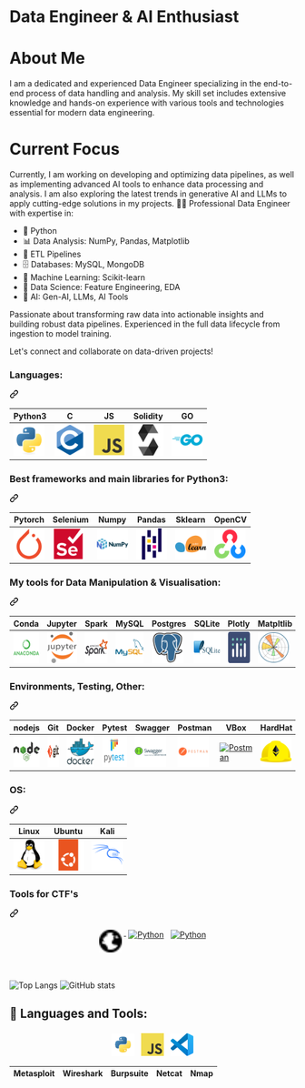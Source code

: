 <!--## Hi there 👋
-->
# Data Engineer & AI Enthusiast
# About Me
I am a dedicated and experienced Data Engineer specializing in the end-to-end process of data handling and analysis. My skill set includes extensive knowledge and hands-on experience with various tools and technologies essential for modern data engineering.

# Current Focus
Currently, I am working on developing and optimizing data pipelines, as well as implementing advanced AI tools to enhance data processing and analysis. I am also exploring the latest trends in generative AI and LLMs to apply cutting-edge solutions in my projects.
👨‍💻 Professional Data Engineer with expertise in:

- 🐍 Python
- 📊 Data Analysis: NumPy, Pandas, Matplotlib
- 🔄 ETL Pipelines
- 🗄️ Databases: MySQL, MongoDB
- 🧠 Machine Learning: Scikit-learn
- 🔬 Data Science: Feature Engineering, EDA
- 🤖 AI: Gen-AI, LLMs, AI Tools

Passionate about transforming raw data into actionable insights and building robust data pipelines. Experienced in the full data lifecycle from ingestion to model training.

Let's connect and collaborate on data-driven projects!
<!--
**Harshvardhan1407/Harshvardhan1407** is a ✨ _special_ ✨ repository because its `README.md` (this file) appears on your GitHub profile.

Here are some ideas to get you started:

- 🔭 I’m currently working on ...
- 🌱 I’m currently learning ...
- 👯 I’m looking to collaborate on ...
- 🤔 I’m looking for help with ...
- 💬 Ask me about ...
- 📫 How to reach me: ...
- 😄 Pronouns: ...
- ⚡ Fun fact: ...
-->
<div dir="auto">
<div class="markdown-heading" dir="auto"><h3 class="heading-element" dir="auto">Languages:</h3><a id="user-content-languages" class="anchor" aria-label="Permalink: Languages:" href="#languages"><svg class="octicon octicon-link" viewBox="0 0 16 16" version="1.1" width="16" height="16" aria-hidden="true"><path d="m7.775 3.275 1.25-1.25a3.5 3.5 0 1 1 4.95 4.95l-2.5 2.5a3.5 3.5 0 0 1-4.95 0 .751.751 0 0 1 .018-1.042.751.751 0 0 1 1.042-.018 1.998 1.998 0 0 0 2.83 0l2.5-2.5a2.002 2.002 0 0 0-2.83-2.83l-1.25 1.25a.751.751 0 0 1-1.042-.018.751.751 0 0 1-.018-1.042Zm-4.69 9.64a1.998 1.998 0 0 0 2.83 0l1.25-1.25a.751.751 0 0 1 1.042.018.751.751 0 0 1 .018 1.042l-1.25 1.25a3.5 3.5 0 1 1-4.95-4.95l2.5-2.5a3.5 3.5 0 0 1 4.95 0 .751.751 0 0 1-.018 1.042.751.751 0 0 1-1.042.018 1.998 1.998 0 0 0-2.83 0l-2.5 2.5a1.998 1.998 0 0 0 0 2.83Z"></path></svg></a></div>
<markdown-accessiblity-table data-catalyst=""><table>
<thead>
<tr>
<th>Python3</th>
<th>C</th>
<th>JS</th>
<th>Solidity</th>
<th>GO</th>
</tr>
</thead>
<tbody>
<tr>
<td><a target="_blank" rel="noopener noreferrer" href="https://github.com/devicons/devicon/blob/master/icons/python/python-original.svg"><img src="https://github.com/devicons/devicon/raw/master/icons/python/python-original.svg" title="Python" alt="Python" width="55" height="55" style="max-width: 100%;"></a></td>
<td><a target="_blank" rel="noopener noreferrer" href="https://github.com/devicons/devicon/blob/master/icons/c/c-original.svg"><img src="https://github.com/devicons/devicon/raw/master/icons/c/c-original.svg" title="C" alt="C" width="55" height="55" style="max-width: 100%;"></a></td>
<td><a target="_blank" rel="noopener noreferrer" href="https://github.com/devicons/devicon/blob/master/icons/javascript/javascript-original.svg"><img src="https://github.com/devicons/devicon/raw/master/icons/javascript/javascript-original.svg" title="JavaScript" alt="JavaScript" width="55" height="55" style="max-width: 100%;"></a></td>
<td><a target="_blank" rel="noopener noreferrer" href="https://github.com/devicons/devicon/blob/master/icons/solidity/solidity-original.svg"><img src="https://github.com/devicons/devicon/raw/master/icons/solidity/solidity-original.svg" title="Solidity" alt="Solidity" width="55" height="55" style="max-width: 100%;"></a></td>
<td><a target="_blank" rel="noopener noreferrer" href="https://github.com/devicons/devicon/blob/master/icons/go/go-original-wordmark.svg"><img src="https://github.com/devicons/devicon/raw/master/icons/go/go-original-wordmark.svg" title="Solidity" alt="Solidity" width="55" height="55" style="max-width: 100%;"></a></td>
</tr>
</tbody>
</table></markdown-accessiblity-table>
<div class="markdown-heading" dir="auto"><h3 class="heading-element" dir="auto">Best frameworks and main libraries for Python3:</h3><a id="user-content-best-frameworks-and-main-libraries-for-python3" class="anchor" aria-label="Permalink: Best frameworks and main libraries for Python3:" href="#best-frameworks-and-main-libraries-for-python3"><svg class="octicon octicon-link" viewBox="0 0 16 16" version="1.1" width="16" height="16" aria-hidden="true"><path d="m7.775 3.275 1.25-1.25a3.5 3.5 0 1 1 4.95 4.95l-2.5 2.5a3.5 3.5 0 0 1-4.95 0 .751.751 0 0 1 .018-1.042.751.751 0 0 1 1.042-.018 1.998 1.998 0 0 0 2.83 0l2.5-2.5a2.002 2.002 0 0 0-2.83-2.83l-1.25 1.25a.751.751 0 0 1-1.042-.018.751.751 0 0 1-.018-1.042Zm-4.69 9.64a1.998 1.998 0 0 0 2.83 0l1.25-1.25a.751.751 0 0 1 1.042.018.751.751 0 0 1 .018 1.042l-1.25 1.25a3.5 3.5 0 1 1-4.95-4.95l2.5-2.5a3.5 3.5 0 0 1 4.95 0 .751.751 0 0 1-.018 1.042.751.751 0 0 1-1.042.018 1.998 1.998 0 0 0-2.83 0l-2.5 2.5a1.998 1.998 0 0 0 0 2.83Z"></path></svg></a></div>
<markdown-accessiblity-table data-catalyst=""><table>
<thead>
<tr>
<th>Pytorch</th>
<th>Selenium</th>
<th>Numpy</th>
<th>Pandas</th>
<th>Sklearn</th>
<th>OpenCV</th>
</tr>
</thead>
<tbody>
<tr>
<td><a target="_blank" rel="noopener noreferrer" href="https://github.com/devicons/devicon/blob/master/icons/pytorch/pytorch-original.svg"><img src="https://github.com/devicons/devicon/raw/master/icons/pytorch/pytorch-original.svg" title="Pytorch" alt="Pytorch" width="55" height="55" style="max-width: 100%;"></a></td>
<td><a target="_blank" rel="noopener noreferrer" href="https://github.com/devicons/devicon/blob/master/icons/selenium/selenium-original.svg"><img src="https://github.com/devicons/devicon/raw/master/icons/selenium/selenium-original.svg" title="Selenium" alt="Selenium" width="55" height="55" style="max-width: 100%;"></a></td>
<td><a target="_blank" rel="noopener noreferrer" href="https://github.com/devicons/devicon/blob/master/icons/numpy/numpy-original-wordmark.svg"><img src="https://github.com/devicons/devicon/raw/master/icons/numpy/numpy-original-wordmark.svg" title="Numpy" alt="Numpy" width="55" height="55" style="max-width: 100%;"></a></td>
<td><a target="_blank" rel="noopener noreferrer" href="https://github.com/devicons/devicon/blob/master/icons/pandas/pandas-original.svg"><img src="https://github.com/devicons/devicon/raw/master/icons/pandas/pandas-original.svg" title="Pandas" alt="Pandas" width="55" height="55" style="max-width: 100%;"></a></td>
<td><a target="_blank" rel="noopener noreferrer" href="https://github.com/devicons/devicon/blob/master/icons/scikitlearn/scikitlearn-original.svg"><img src="https://github.com/devicons/devicon/raw/master/icons/scikitlearn/scikitlearn-original.svg" title="sklearn" alt="sklearn" width="55" height="55" style="max-width: 100%;"></a></td>
<td><a target="_blank" rel="noopener noreferrer" href="https://github.com/devicons/devicon/blob/master/icons/opencv/opencv-original.svg"><img src="https://github.com/devicons/devicon/raw/master/icons/opencv/opencv-original.svg" title="mpl" alt="mpl" width="55" height="55" style="max-width: 100%;"></a></td>
</tr>
</tbody>
</table></markdown-accessiblity-table>
<div class="markdown-heading" dir="auto"><h3 class="heading-element" dir="auto">My tools for Data Manipulation &amp; Visualisation:</h3><a id="user-content-my-tools-for-data-manipulation--visualisation" class="anchor" aria-label="Permalink: My tools for Data Manipulation &amp; Visualisation:" href="#my-tools-for-data-manipulation--visualisation"><svg class="octicon octicon-link" viewBox="0 0 16 16" version="1.1" width="16" height="16" aria-hidden="true"><path d="m7.775 3.275 1.25-1.25a3.5 3.5 0 1 1 4.95 4.95l-2.5 2.5a3.5 3.5 0 0 1-4.95 0 .751.751 0 0 1 .018-1.042.751.751 0 0 1 1.042-.018 1.998 1.998 0 0 0 2.83 0l2.5-2.5a2.002 2.002 0 0 0-2.83-2.83l-1.25 1.25a.751.751 0 0 1-1.042-.018.751.751 0 0 1-.018-1.042Zm-4.69 9.64a1.998 1.998 0 0 0 2.83 0l1.25-1.25a.751.751 0 0 1 1.042.018.751.751 0 0 1 .018 1.042l-1.25 1.25a3.5 3.5 0 1 1-4.95-4.95l2.5-2.5a3.5 3.5 0 0 1 4.95 0 .751.751 0 0 1-.018 1.042.751.751 0 0 1-1.042.018 1.998 1.998 0 0 0-2.83 0l-2.5 2.5a1.998 1.998 0 0 0 0 2.83Z"></path></svg></a></div>
<markdown-accessiblity-table data-catalyst=""><table>
<thead>
<tr>
<th>Conda</th>
<th>Jupyter</th>
<th>Spark</th>
<th>MySQL</th>
<th>Postgres</th>
<th>SQLite</th>
<th>Plotly</th>
<th>Matpltlib</th>
</tr>
</thead>
<tbody>
<tr>
<td><a target="_blank" rel="noopener noreferrer" href="https://github.com/devicons/devicon/blob/master/icons/anaconda/anaconda-original-wordmark.svg"><img src="https://github.com/devicons/devicon/raw/master/icons/anaconda/anaconda-original-wordmark.svg" title="Anaconda" alt="Conda" width="55" height="55" style="max-width: 100%;"></a></td>
<td><a target="_blank" rel="noopener noreferrer" href="https://github.com/devicons/devicon/blob/master/icons/jupyter/jupyter-original-wordmark.svg"><img src="https://github.com/devicons/devicon/raw/master/icons/jupyter/jupyter-original-wordmark.svg" title="Jupiter" alt="Jupiter" width="55" height="55" style="max-width: 100%;"></a></td>
<td><a target="_blank" rel="noopener noreferrer" href="https://github.com/devicons/devicon/blob/master/icons/apachespark/apachespark-original-wordmark.svg"><img src="https://github.com/devicons/devicon/raw/master/icons/apachespark/apachespark-original-wordmark.svg" title="Spark" alt="Spark" width="55" height="55" style="max-width: 100%;"></a></td>
<td><a target="_blank" rel="noopener noreferrer" href="https://github.com/devicons/devicon/blob/master/icons/mysql/mysql-original-wordmark.svg"><img src="https://github.com/devicons/devicon/raw/master/icons/mysql/mysql-original-wordmark.svg" title="MySQL" alt="MySQL" width="55" height="55" style="max-width: 100%;"></a></td>
<td><a target="_blank" rel="noopener noreferrer" href="https://github.com/devicons/devicon/blob/master/icons/postgresql/postgresql-original.svg"><img src="https://github.com/devicons/devicon/raw/master/icons/postgresql/postgresql-original.svg" title="pg" alt="pg" width="55" height="55" style="max-width: 100%;"></a></td>
<td><a target="_blank" rel="noopener noreferrer" href="https://github.com/devicons/devicon/blob/master/icons/sqlite/sqlite-original-wordmark.svg"><img src="https://github.com/devicons/devicon/raw/master/icons/sqlite/sqlite-original-wordmark.svg" title="SQLite" alt="SQLite" width="55" height="55" style="max-width: 100%;"></a></td>
<td><a target="_blank" rel="noopener noreferrer" href="https://github.com/devicons/devicon/blob/master/icons/plotly/plotly-original.svg"><img src="https://github.com/devicons/devicon/raw/master/icons/plotly/plotly-original.svg" title="plotly" alt="pltly" width="55" height="55" style="max-width: 100%;"></a></td>
<td><a target="_blank" rel="noopener noreferrer" href="https://github.com/devicons/devicon/blob/master/icons/matplotlib/matplotlib-original.svg"><img src="https://github.com/devicons/devicon/raw/master/icons/matplotlib/matplotlib-original.svg" title="plotly" alt="pltly" width="55" height="55" style="max-width: 100%;"></a></td>
</tr>
</tbody>
</table></markdown-accessiblity-table>
<div class="markdown-heading" dir="auto"><h3 class="heading-element" dir="auto">Environments, Testing, Other:</h3><a id="user-content-environments-testing-other" class="anchor" aria-label="Permalink: Environments, Testing, Other:" href="#environments-testing-other"><svg class="octicon octicon-link" viewBox="0 0 16 16" version="1.1" width="16" height="16" aria-hidden="true"><path d="m7.775 3.275 1.25-1.25a3.5 3.5 0 1 1 4.95 4.95l-2.5 2.5a3.5 3.5 0 0 1-4.95 0 .751.751 0 0 1 .018-1.042.751.751 0 0 1 1.042-.018 1.998 1.998 0 0 0 2.83 0l2.5-2.5a2.002 2.002 0 0 0-2.83-2.83l-1.25 1.25a.751.751 0 0 1-1.042-.018.751.751 0 0 1-.018-1.042Zm-4.69 9.64a1.998 1.998 0 0 0 2.83 0l1.25-1.25a.751.751 0 0 1 1.042.018.751.751 0 0 1 .018 1.042l-1.25 1.25a3.5 3.5 0 1 1-4.95-4.95l2.5-2.5a3.5 3.5 0 0 1 4.95 0 .751.751 0 0 1-.018 1.042.751.751 0 0 1-1.042.018 1.998 1.998 0 0 0-2.83 0l-2.5 2.5a1.998 1.998 0 0 0 0 2.83Z"></path></svg></a></div>
<markdown-accessiblity-table data-catalyst=""><table>
<thead>
<tr>
<th>nodejs</th>
<th>Git</th>
<th>Docker</th>
<th>Pytest</th>
<th>Swagger</th>
<th>Postman</th>
<th>VBox</th>
<th>HardHat</th>
</tr>
</thead>
<tbody>
<tr>
<td><a target="_blank" rel="noopener noreferrer" href="https://github.com/devicons/devicon/blob/master/icons/nodejs/nodejs-original-wordmark.svg"><img src="https://github.com/devicons/devicon/raw/master/icons/nodejs/nodejs-original-wordmark.svg" title="nodejs" alt="NodeJS" width="55" height="55" style="max-width: 100%;"></a></td>
<td><a target="_blank" rel="noopener noreferrer" href="https://github.com/devicons/devicon/blob/master/icons/git/git-original-wordmark.svg"><img src="https://github.com/devicons/devicon/raw/master/icons/git/git-original-wordmark.svg" title="Git" alt="Git" width="55" height="55" style="max-width: 100%;"></a></td>
<td><a target="_blank" rel="noopener noreferrer" href="https://github.com/devicons/devicon/blob/master/icons/docker/docker-original-wordmark.svg"><img src="https://github.com/devicons/devicon/raw/master/icons/docker/docker-original-wordmark.svg" title="Docker" alt="Docker" width="55" height="55" style="max-width: 100%;"></a></td>
<td><a target="_blank" rel="noopener noreferrer" href="https://github.com/devicons/devicon/blob/master/icons/pytest/pytest-original-wordmark.svg"><img src="https://github.com/devicons/devicon/raw/master/icons/pytest/pytest-original-wordmark.svg" title="pytest" alt="pytest" width="55" height="55" style="max-width: 100%;"></a></td>
<td><a target="_blank" rel="noopener noreferrer" href="https://github.com/devicons/devicon/blob/master/icons/swagger/swagger-original-wordmark.svg"><img src="https://github.com/devicons/devicon/raw/master/icons/swagger/swagger-original-wordmark.svg" title="Swagger" alt="Swagger" width="55" height="55" style="max-width: 100%;"></a></td>
<td><a target="_blank" rel="noopener noreferrer" href="https://github.com/devicons/devicon/blob/master/icons/postman/postman-original-wordmark.svg"><img src="https://github.com/devicons/devicon/raw/master/icons/postman/postman-original-wordmark.svg" title="Postman" alt="Postman" width="55" height="55" style="max-width: 100%;"></a></td>
<td><a target="_blank" rel="noopener noreferrer nofollow" href="https://camo.githubusercontent.com/d152061e1371a762bf45b303e9319845858d37c095a64850e804a05bdd3d9020/68747470733a2f2f62616e6e6572322e636c65616e706e672e636f6d2f32303139303530312f7876742f6b697373706e672d636f6d70757465722d69636f6e732d7669727475616c626f782d706f727461626c652d6e6574776f726b2d677261706869632d7669727475616c626f782d69636f6e2d6f662d6c696e652d7374796c652d617661696c61626c652d696e2d7376672d35636361323437663733663965332e363131323732313131353536373531343837343735312e6a7067"><img src="https://camo.githubusercontent.com/d152061e1371a762bf45b303e9319845858d37c095a64850e804a05bdd3d9020/68747470733a2f2f62616e6e6572322e636c65616e706e672e636f6d2f32303139303530312f7876742f6b697373706e672d636f6d70757465722d69636f6e732d7669727475616c626f782d706f727461626c652d6e6574776f726b2d677261706869632d7669727475616c626f782d69636f6e2d6f662d6c696e652d7374796c652d617661696c61626c652d696e2d7376672d35636361323437663733663965332e363131323732313131353536373531343837343735312e6a7067" title="Postman" alt="Postman" width="55" height="55" data-canonical-src="https://banner2.cleanpng.com/20190501/xvt/kisspng-computer-icons-virtualbox-portable-network-graphic-virtualbox-icon-of-line-style-available-in-svg-5cca247f73f9e3.6112721115567514874751.jpg" style="max-width: 100%;"></a></td>
<td><a target="_blank" rel="noopener noreferrer" href="https://github.com/devicons/devicon/blob/master/icons/hardhat/hardhat-original.svg"><img src="https://github.com/devicons/devicon/raw/master/icons/hardhat/hardhat-original.svg" title="Swagger" alt="Swagger" width="55" height="55" style="max-width: 100%;"></a></td>
</tr>
</tbody>
</table></markdown-accessiblity-table>
<div class="markdown-heading" dir="auto"><h3 class="heading-element" dir="auto">OS:</h3><a id="user-content-os" class="anchor" aria-label="Permalink: OS:" href="#os"><svg class="octicon octicon-link" viewBox="0 0 16 16" version="1.1" width="16" height="16" aria-hidden="true"><path d="m7.775 3.275 1.25-1.25a3.5 3.5 0 1 1 4.95 4.95l-2.5 2.5a3.5 3.5 0 0 1-4.95 0 .751.751 0 0 1 .018-1.042.751.751 0 0 1 1.042-.018 1.998 1.998 0 0 0 2.83 0l2.5-2.5a2.002 2.002 0 0 0-2.83-2.83l-1.25 1.25a.751.751 0 0 1-1.042-.018.751.751 0 0 1-.018-1.042Zm-4.69 9.64a1.998 1.998 0 0 0 2.83 0l1.25-1.25a.751.751 0 0 1 1.042.018.751.751 0 0 1 .018 1.042l-1.25 1.25a3.5 3.5 0 1 1-4.95-4.95l2.5-2.5a3.5 3.5 0 0 1 4.95 0 .751.751 0 0 1-.018 1.042.751.751 0 0 1-1.042.018 1.998 1.998 0 0 0-2.83 0l-2.5 2.5a1.998 1.998 0 0 0 0 2.83Z"></path></svg></a></div>
<markdown-accessiblity-table data-catalyst=""><table>
<thead>
<tr>
<th>Linux</th>
<th>Ubuntu</th>
<th>Kali</th>
</tr>
</thead>
<tbody>
<tr>
<td><a target="_blank" rel="noopener noreferrer" href="https://github.com/devicons/devicon/blob/master/icons/linux/linux-original.svg"><img src="https://github.com/devicons/devicon/raw/master/icons/linux/linux-original.svg" title="Linux" alt="Linux" width="55" height="55" style="max-width: 100%;"></a></td>
<td><a target="_blank" rel="noopener noreferrer" href="https://github.com/devicons/devicon/blob/master/icons/ubuntu/ubuntu-original.svg"><img src="https://github.com/devicons/devicon/raw/master/icons/ubuntu/ubuntu-original.svg" title="Ubuntu" alt="Ubuntu" width="55" height="55" style="max-width: 100%;"></a></td>
<td><a target="_blank" rel="noopener noreferrer" href="https://github.com/canaleal/devicon/blob/new-icon-kali-linux/icons/kalilinux/kalilinux-original-wordmark.svg"><img src="https://github.com/canaleal/devicon/raw/new-icon-kali-linux/icons/kalilinux/kalilinux-original-wordmark.svg" title="Linux" alt="Linux" width="55" height="55" style="max-width: 100%;"></a></td>
</tr>
</tbody>
</table></markdown-accessiblity-table>
<div class="markdown-heading" dir="auto"><h3 class="heading-element" dir="auto">Tools for CTF's</h3><a id="user-content-tools-for-ctfs" class="anchor" aria-label="Permalink: Tools for CTF's" href="#tools-for-ctfs"><svg class="octicon octicon-link" viewBox="0 0 16 16" version="1.1" width="16" height="16" aria-hidden="true"><path d="m7.775 3.275 1.25-1.25a3.5 3.5 0 1 1 4.95 4.95l-2.5 2.5a3.5 3.5 0 0 1-4.95 0 .751.751 0 0 1 .018-1.042.751.751 0 0 1 1.042-.018 1.998 1.998 0 0 0 2.83 0l2.5-2.5a2.002 2.002 0 0 0-2.83-2.83l-1.25 1.25a.751.751 0 0 1-1.042-.018.751.751 0 0 1-.018-1.042Zm-4.69 9.64a1.998 1.998 0 0 0 2.83 0l1.25-1.25a.751.751 0 0 1 1.042.018.751.751 0 0 1 .018 1.042l-1.25 1.25a3.5 3.5 0 1 1-4.95-4.95l2.5-2.5a3.5 3.5 0 0 1 4.95 0 .751.751 0 0 1-.018 1.042.751.751 0 0 1-1.042.018 1.998 1.998 0 0 0-2.83 0l-2.5 2.5a1.998 1.998 0 0 0 0 2.83Z"></path></svg></a></div>
<markdown-accessiblity-table data-catalyst=""><table>
<thead>
<tr>
<th>Metasploit</th>
<th>Wireshark</th>
<th>Burpsuite</th>
<th>Netcat</th>
<th>Nmap</th>
</tr>
</thead>
 
</div>
<p align="center">
 <a href="https://charalambosioannou.github.io/" target="_blank" rel="noopener noreferrer"> <img src="https://raw.githubusercontent.com/iconic/open-iconic/master/svg/globe.svg" alt="Python" height="40" style="vertical-align:top; margin:4px"> </a>
 <a href="https://linkedin.com/in/charalambosioannou" target="_blank" rel="noopener noreferrer"> <img src="https://cdn.jsdelivr.net/npm/simple-icons@v3/icons/linkedin.svg" alt="Python" height="40" style="vertical-align:top; margin:4px"></a>
 <a href="mailto:cioannou1997@gmail.com"> <img src="https://cdn.jsdelivr.net/npm/simple-icons@v3/icons/gmail.svg" alt="Python" height="40" style="vertical-align:top; margin:4px"></a>
</p>

<br />

![Top Langs](https://github-readme-stats.vercel.app/api/top-langs/?username=Harshvardhan1407&theme=tokyonight)
![GitHub stats](https://github-readme-stats.vercel.app/api?username=Harshvardhan1407&show_icons=true&theme=tokyonight)


## 🧰 Languages and Tools:
<p align="center">
<img src="https://raw.githubusercontent.com/github/explore/80688e429a7d4ef2fca1e82350fe8e3517d3494d/topics/python/python.png" alt="Python" height="40" style="vertical-align:top; margin:4px">
<img src="https://raw.githubusercontent.com/github/explore/80688e429a7d4ef2fca1e82350fe8e3517d3494d/topics/javascript/javascript.png" alt="Javascript" height="40" style="vertical-align:top; margin:4px">
<img src="https://raw.githubusercontent.com/github/explore/80688e429a7d4ef2fca1e82350fe8e3517d3494d/topics/visual-studio-code/visual-studio-code.png" alt="VS Code" height="40" style="vertical-align:top; margin:4px">
</p>
